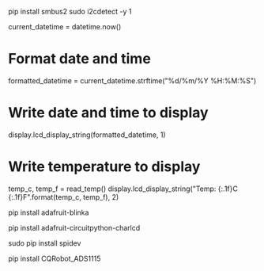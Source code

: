 pip install smbus2
sudo i2cdetect -y 1


current_datetime = datetime.now()

# Format date and time
formatted_datetime = current_datetime.strftime("%d/%m/%Y %H:%M:%S")

# Write date and time to display
display.lcd_display_string(formatted_datetime, 1)

# Write temperature to display
temp_c, temp_f = read_temp()
display.lcd_display_string("Temp: {:.1f}C {:.1f}F".format(temp_c, temp_f), 2)


pip install adafruit-blinka

pip install adafruit-circuitpython-charlcd


sudo pip install spidev

pip install CQRobot_ADS1115
